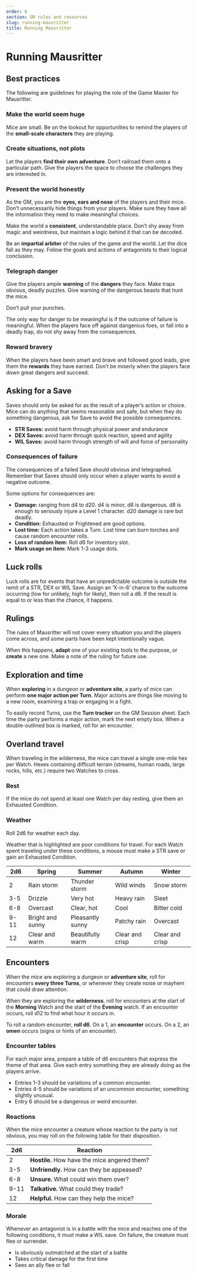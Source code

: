 ```yaml
---
order: 6
section: GM rules and resources
slug: running-mausritter
title: Running Mausritter
---
```


# Running Mausritter

## Best practices

The following are guidelines for playing the role of the Game Master for Mausritter.

### Make the world seem huge

Mice are small. Be on the lookout for opportunities to remind the players of the **small-scale characters** they are playing.

### Create situations, not plots

Let the players **find their own adventure**. Don’t railroad them onto a particular path. Give the players the space to choose the challenges they are interested in.

### Present the world honestly

As the GM, you are the **eyes, ears and nose** of the players and their mice. Don’t unnecessarily hide things from your players. Make sure they have all the information they need to make meaningful choices.

Make the world a **consistent**, understandable place. Don’t shy away from magic and weirdness, but maintain a logic behind it that can be decoded.

Be an **impartial arbiter** of the rules of the game and the world. Let the dice fall as they may. Follow the goals and actions of antagonists to their logical conclusion.

### Telegraph danger

Give the players ample **warning** of the **dangers** they face. Make traps obvious, deadly puzzles. Give warning of the dangerous beasts that hunt the mice.

Don’t pull your punches.

The only way for danger to be meaningful is if the outcome of failure is meaningful. When the players face off against dangerous foes, or fall into a deadly trap, do not shy away from the consequences.

### Reward bravery

When the players have been smart and brave and followed good leads, give them the **rewards** they have earned. Don’t be miserly when the players face down great dangers and succeed.

## Asking for a Save

Saves should only be asked for as the result of a player’s action or choice. Mice can do anything that seems reasonable and safe, but when they do something dangerous, ask for Save to avoid the possible consequences.

- **STR Saves:** avoid harm through physical power and endurance
- **DEX Saves:** avoid harm through quick reaction, speed and agility
- **WIL Saves:** avoid harm through strength of will and force of personality

### Consequences of failure

The consequences of a failed Save should obvious and telegraphed. Remember that Saves should only occur when a player wants to avoid a negative outcome.

Some options for consequences are:

- **Damage:** ranging from d4 to d20. d4 is minor, d6 is dangerous. d8 is enough to seriously injure a Level 1 character. d20 damage is rare but deadly.
- **Condition:** Exhausted or Frightened are good options.
- **Lost time:** Each action takes a Turn. Lost time can burn torches and cause random encounter rolls.
- **Loss of random item:** Roll d6 for inventory slot.
- **Mark usage on item:** Mark 1-3 usage dots.

## Luck rolls

Luck rolls are for events that have an unpredictable outcome is outside the remit of a STR, DEX or WIL Save. Assign an ‘X-in-6’ chance to the outcome occurring (low for unlikely, high for likely), then roll a d6. If the result is equal to or less than the chance, it happens.

## Rulings

The rules of Mausritter will not cover every situation you and the players come across, and some parts have been kept intentionally vague.

When this happens, **adapt** one of your existing tools to the purpose, or **create** a new one. Make a note of the ruling for future use.

## Exploration and time

When **exploring** in a dungeon or **adventure site**, a party of mice can perform **one major action per Turn**. Major actions are things like moving to a new room, examining a trap or engaging in a fight.

To easily record Turns, use the **Turn tracker** on the GM Session sheet. Each time the party performs a major action, mark the next empty box. When a double-outlined box is marked, roll for an encounter.

## Overland travel

When traveling in the wilderness, the mice can travel a single one-mile hex per Watch. Hexes containing difficult terrain (streams, human roads, large rocks, hills, etc.) require two Watches to cross.

### Rest

If the mice do not spend at least one Watch per day resting, give them an Exhausted Condition.

### Weather

Roll 2d6 for weather each day.

Weather that is highlighted are poor conditions for travel. For each Watch spent traveling under these conditions, a mouse must make a STR save or gain an Exhausted Condition.

|   2d6   |   Spring            |   Summer            |   Autumn           |   Winter           |
|---------|---------------------|---------------------|--------------------|--------------------|
|   2     |   Rain  storm       |   Thunder  storm    |   Wild winds       |   Snow  storm      |
|   3-5   |   Drizzle           |   Very hot          |   Heavy rain       |   Sleet            |
|   6-8   |   Overcast          |   Clear, hot        |   Cool             |   Bitter  cold     |
|   9-11  |   Bright and sunny  |   Pleasantly sunny  |   Patchy rain      |   Overcast         |
|   12    |   Clear and warm    |   Beautifully warm  |   Clear and crisp  |   Clear and crisp  |

## Encounters

When the mice are exploring a dungeon or **adventure site**, roll for encounters **every three Turns**, or whenever they create noise or mayhem that could draw attention.

When they are exploring the **wilderness**, roll for encounters at the start of the **Morning** Watch and the start of the **Evening** watch. If an encounter occurs, roll d12 to find what hour it occurs in.

To roll a random encounter, **roll d6**. On a 1, an **encounter** occurs. On a 2, an **omen** occurs (signs or hints of an encounter).

### Encounter tables

For each major area, prepare a table of d6 encounters that express the theme of that area. Give each entry something they are already doing as the players arrive.

- Entries 1-3 should be variations of a common encounter.
- Entries 4-5 should be variations of an uncommon encounter, something slightly unusual.
- Entry 6 should be a dangerous or weird encounter.

### Reactions

When the mice encounter a creature whose reaction to the party is not obvious, you may roll on the following table for their disposition.

| 2d6  | Reaction                                     |
|------|----------------------------------------------|
| 2    | **Hostile.** How have the mice angered them? |
| 3-5  | **Unfriendly.** How can they be appeased?    |
| 6-8  | **Unsure.** What could win them over?        |
| 9-11 | **Talkative.** What could they trade?        |
| 12   | **Helpful.** How can they help the mice?     |

### Morale

Whenever an antagonist is in a battle with the mice and reaches one of the following conditions, it must make a WIL save. On failure, the creature must flee or surrender.

- Is obviously outmatched at the start of a battle
- Takes critical damage for the first time
- Sees an ally flee or fall
